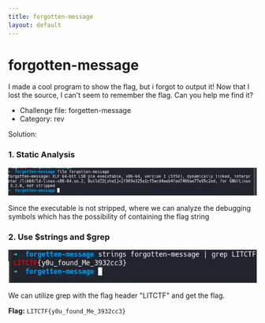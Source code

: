 ```yaml
---
title: forgotten-message
layout: default
---
```


# forgotten-message
I made a cool program to show the flag, but i forgot to output it! Now that I lost the source, I can't seem to remember the flag. Can you help me find it?

- Challenge file: forgetten-message
- Category: rev

Solution:

### 1. Static Analysis

<a href="image1.png">
    <img src="image1.png" alt="Static Analysis">
</a>

Since the executable is not stripped, where we can analyze the debugging symbols which has the possibility of containing the flag string

### 2. Use $strings and $grep

<a href="image2.png">
    <img src="image2.png" alt="Debug Symbols">
</a>

We can utilize grep with the flag header "LITCTF" and get the flag. 

**Flag:** `LITCTF{y0u_found_Me_3932cc3}`

